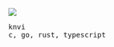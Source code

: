 <p float="left">
  <img src="https://github.com/knvi/knvi/assets/32068559/f2ef040e-0c9a-4778-afa9-89e714f3ebe5" align="top">
  <p float="top">
    <samp>
      knvi
      <br>
      c, go, rust, typescript
    </samp>
  </p>
</p>
